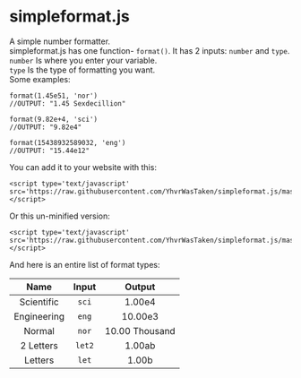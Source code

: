 # simpleformat.js
A simple number formatter. <br>
simpleformat.js has one function- `format()`. It has 2 inputs: `number` and `type`. <br>
`number` Is where you enter your variable. <br>
`type` Is the type of formatting you want. <br>
Some examples:
```
format(1.45e51, 'nor')
//OUTPUT: "1.45 Sexdecillion"

format(9.82e+4, 'sci')
//OUTPUT: "9.82e4"

format(15438932589032, 'eng')
//OUTPUT: "15.44e12"
```

You can add it to your website with this: <br>

```
<script type='text/javascript' src='https://raw.githubusercontent.com/YhvrWasTaken/simpleformat.js/master/simpleformat.min.js'></script>
```

Or this un-minified version: <br>

```
<script type='text/javascript' src='https://raw.githubusercontent.com/YhvrWasTaken/simpleformat.js/master/simpleformat.js'></script>
```

And here is an entire list of format types: <br>

| Name          | Input         | Output         |
|:-------------:|:-------------:|:--------------:|
| Scientific    | `sci`         | 1.00e4         |
| Engineering   | `eng`         | 10.00e3        |
| Normal        | `nor`         | 10.00 Thousand |
| 2 Letters     | `let2`        | 1.00ab         |
| Letters       | `let`         | 1.00b          |
